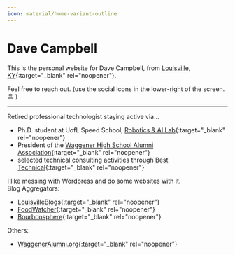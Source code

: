 ```yaml
---
icon: material/home-variant-outline
---
```


# Dave Campbell
This is the personal website for Dave Campbell, from [Louisville, KY](https://louisvilleky.gov/){:target="_blank" rel="noopener"}.

Feel free to reach out.
(use the social icons in the lower-right of the screen. 😉 )  

---

Retired professional technologist staying active via...

* Ph.D. student at UofL Speed School, [Robotics & AI Lab](https://engineering.louisville.edu/research/centersinstitutes/larri/){:target="_blank" rel="noopener"}
* President of the [Waggener High School Alumni Association](https://waggeneralumni.org){:target="_blank" rel="noopener"}
* selected technical consulting activities through [Best Technical](https://www.besttechnical.com){:target="_blank" rel="noopener"}

I like messing with Wordpress and do some websites with it.  
Blog Aggregators:  
- [LouisvilleBlogs](https://louisvilleblogs.com){:target="_blank" rel="noopener"}  
- [FoodWatcher](https://foodwatcher.com){:target="_blank" rel="noopener"}  
- [Bourbonsphere](https://bourbonsphere.com){:target="_blank" rel="noopener"}  

Others:  
- [WaggenerAlumni.org](https://waggeneralumni.org){:target="_blank" rel="noopener"}
